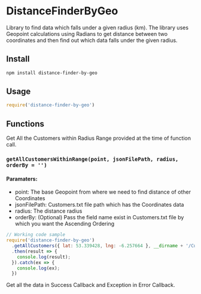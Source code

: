 # DistanceFinderByGeo


Library to find data which falls under a given radius (km). The library uses Geopoint calculations using Radians to get distance between two coordinates and then find out which data falls under the given radius.

## Install

```sh
npm install distance-finder-by-geo
```

## Usage


```js
require('distance-finder-by-geo')
```


## Functions

Get All the Customers within Radius Range provided at the time of function call.

### `getAllCustomersWithinRange(point, jsonFilePath, radius, orderBy = '')`

#### Paramaters:
- point: The base Geopoint from where we need to find distance of other Coordinates
- jsonFilePath: Customers.txt file path which has the Coordinates data
- radius: The distance radius
- orderBy: (Optional) Pass the field name exist in Customers.txt file by which you want the Ascending Ordering


```js
// Working code sample
require('distance-finder-by-geo')
  .getAllCustomers({ lat: 53.339428, lng: -6.257664 }, __dirname + '/Customers.txt', 100, 'user_id')
  .then(result => {
    console.log(result);
  }).catch(ex => {
    console.log(ex);
  })
```

Get all the data in Success Callback and Exception in Error Callback.

